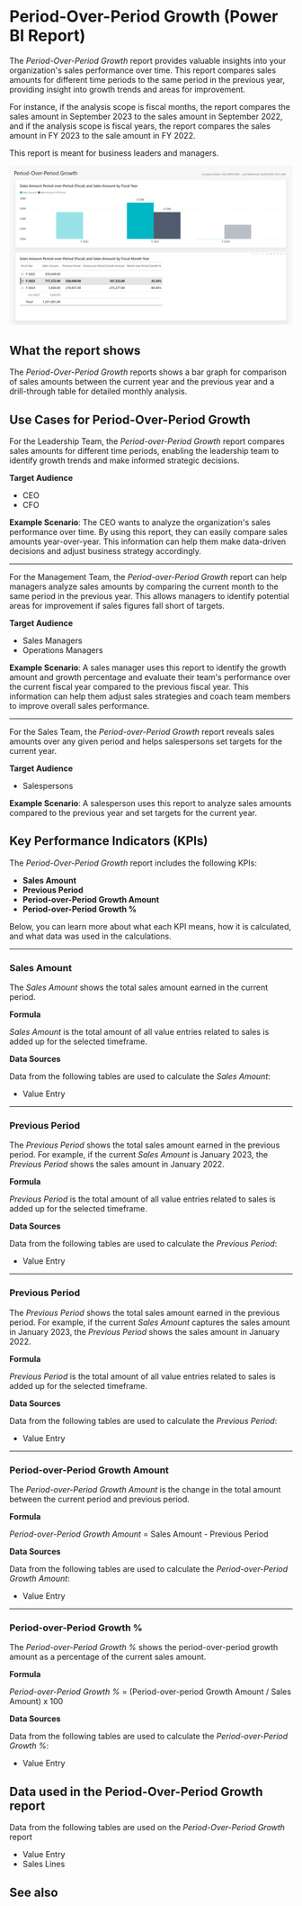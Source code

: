 # Period-Over-Period Growth (Power BI Report)

The _Period-Over-Period Growth_ report provides valuable insights into your organization's sales performance over time. This report compares sales amounts for different time periods to the same period in the previous year, providing insight into growth trends and areas for improvement.

For instance, if the analysis scope is fiscal months, the report compares the sales amount in September 2023 to the sales amount in September 2022, and if the analysis scope is fiscal years, the report compares the sales amount in FY 2023 to the sale amount in FY 2022.

This report is meant for business leaders and managers.

![Sales Period-Over-Period Growth screenshot](/business-central/media/sales/sales-period-over-period-growth.png "Sales Period-Over-Period Growth - Screenshot")

## What the report shows

The *Period-Over-Period Growth* reports shows a bar graph for comparison of sales amounts between the current year and the previous year and a drill-through table for detailed monthly analysis.


## Use Cases for Period-Over-Period Growth

For the Leadership Team, the *Period-over-Period Growth* report compares sales amounts for different time periods, enabling the leadership team to identify growth trends and make informed strategic decisions.

**Target Audience**

- CEO
- CFO

**Example Scenario**: The CEO wants to analyze the organization's sales performance over time. By using this report, they can easily compare sales amounts year-over-year. This information can help them make data-driven decisions and adjust business strategy accordingly.

---

For the Management Team, the *Period-over-Period Growth* report can help managers analyze sales amounts by comparing the current month to the same period in the previous year. This allows managers to identify potential areas for improvement if sales figures fall short of targets.

**Target Audience**

- Sales Managers
- Operations Managers

**Example Scenario**: A sales manager uses this report to identify the growth amount and growth percentage and evaluate their team's performance over the current fiscal year compared to the previous fiscal year. This information can help them adjust sales strategies and coach team members to improve overall sales performance.

---
For the Sales Team, the *Period-over-Period Growth* report reveals sales amounts over any given period and helps salespersons set targets for the current year.

**Target Audience**

- Salespersons

**Example Scenario**: A salesperson uses this report to analyze sales amounts compared to the previous year and set targets for the current year.


## Key Performance Indicators (KPIs)

The _Period-Over-Period Growth_ report includes the following KPIs:

- **Sales Amount**
- **Previous Period**
- **Period-over-Period Growth Amount**
- **Period-over-Period Growth %**

Below, you can learn more about what each KPI means, how it is calculated, and what data was used in the calculations.

---
### Sales Amount

The *Sales Amount* shows the total sales amount earned in the current period.

**Formula**  

*Sales Amount* is the total amount of all value entries related to sales is added up for the selected timeframe.

**Data Sources**

Data from the following tables are used to calculate the *Sales Amount*:
- Value Entry

---
### Previous Period

The *Previous Period* shows the total sales amount earned in the previous period. For example, if the current *Sales Amount* is January 2023, the *Previous Period* shows the sales amount in January 2022.

**Formula**  

*Previous Period* is the total amount of all value entries related to sales is added up for the selected timeframe.

**Data Sources**

Data from the following tables are used to calculate the *Previous Period*:
- Value Entry

---
### Previous Period

The *Previous Period* shows the total sales amount earned in the previous period. For example, if the current *Sales Amount* captures the sales amount in January 2023, the *Previous Period* shows the sales amount in January 2022.

**Formula**  

*Previous Period* is the total amount of all value entries related to sales is added up for the selected timeframe.

**Data Sources**

Data from the following tables are used to calculate the *Previous Period*:
- Value Entry

---
### Period-over-Period Growth Amount

The *Period-over-Period Growth Amount* is the change in the total amount between the current period and previous period.

**Formula**  

*Period-over-Period Growth Amount* = Sales Amount - Previous Period

**Data Sources**

Data from the following tables are used to calculate the *Period-over-Period Growth Amount*:
- Value Entry

---
### Period-over-Period Growth %

The *Period-over-Period Growth %* shows the period-over-period growth amount as a percentage of the current sales amount.

**Formula**  

*Period-over-Period Growth %* = (Period-over-period Growth Amount / Sales Amount) x 100

**Data Sources**

Data from the following tables are used to calculate the *Period-over-Period Growth %*:
- Value Entry


## Data used in the Period-Over-Period Growth report

Data from the following tables are used on the *Period-Over-Period Growth* report
- Value Entry
- Sales Lines


## See also
